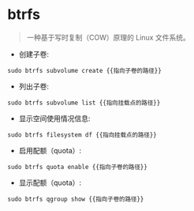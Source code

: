 # btrfs

> 一种基于写时复制（COW）原理的 Linux 文件系统。

- 创建子卷:

`sudo btrfs subvolume create {{指向子卷的路径}}`

- 列出子卷:

`sudo btrfs subvolume list {{指向挂载点的路径}}`

- 显示空间使用情况信息:

`sudo btrfs filesystem df {{指向挂载点的路径}}`

- 启用配额（quota）:

`sudo btrfs quota enable {{指向子卷的路径}}`

- 显示配额（quota）:

`sudo btrfs qgroup show {{指向子卷的路径}}`
